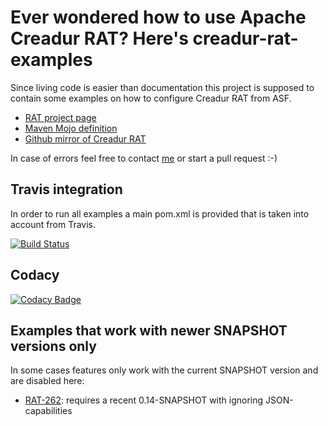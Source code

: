 # Ever wondered how to use Apache Creadur RAT? Here's creadur-rat-examples

Since living code is easier than documentation this project is supposed to contain some
examples on how to configure Creadur RAT from ASF.

* [RAT project page](https://creadur.apache.org/rat/)
* [Maven Mojo definition](https://creadur.apache.org/rat/apache-rat-plugin/check-mojo.html)
* [Github mirror of Creadur RAT](https://github.com/apache/creadur-rat)

In case of errors feel free to contact <a href="&#109;&#97;&#105;&#108;&#116;&#111;&#58;&#112;&#111;&#116;&#116;&#108;&#105;&#110;&#103;&#101;&#114;&#64;&#97;&#112;&#97;&#99;&#104;&#101;&#46;&#111;&#114;&#103;&#63;&#115;&#117;&#98;&#106;&#101;&#99;&#116;&#61;&#82;&#65;&#84; &#101;&#120;&#97;&#109;&#112;&#108;&#101;&#115; &#97;&#116; &#71;&#105;&#116;&#104;&#117;&#98;">me</a> or start a pull request :-)

## Travis integration

In order to run all examples a main pom.xml is provided that is taken into account from Travis.

[![Build Status](https://travis-ci.org/ottlinger/creadur-rat-examples.svg)](https://travis-ci.org/ottlinger/creadur-rat-examples)

## Codacy

[![Codacy Badge](https://app.codacy.com/project/badge/Grade/00f1aaecada54cf09c9b505e410a0a11)](https://www.codacy.com/gh/ottlinger/creadur-rat-examples/dashboard)

## Examples that work with newer SNAPSHOT versions only

In some cases features only work with the current SNAPSHOT version and are disabled here:

* [RAT-262](https://issues.apache.org/jira/browse/RAT-262): requires a recent 0.14-SNAPSHOT with ignoring JSON-capabilities
